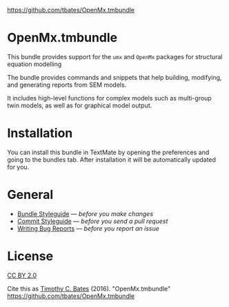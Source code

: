 https://github.com/tbates/OpenMx.tmbundle
# OpenMx.tmbundle

This bundle provides support for the `umx` and `OpenMx` packages for structural equation modelling

The bundle provides commands and snippets that help building, modifying, and generating reports from SEM models.

It includes high-level functions for complex models such as multi-group twin models, as well as for graphical model output.

# Installation

You can install this bundle in TextMate by opening the preferences and going to the bundles tab. After installation it will be automatically updated for you.

# General

* [Bundle Styleguide](http://kb.textmate.org/bundle_styleguide) — _before you make changes_
* [Commit Styleguide](http://kb.textmate.org/commit_styleguide) — _before you send a pull request_
* [Writing Bug Reports](http://kb.textmate.org/writing_bug_reports) — _before you report an issue_

# License

[CC BY 2.0](http://creativecommons.org/licenses/by/2.0/)

Cite this as 
[Timothy C. Bates](https://scholar.google.co.uk/citations?user=5MDWBs8AAAAJ&hl=en) (2016). "OpenMx.tmbundle" https://github.com/tbates/OpenMx.tmbundle
